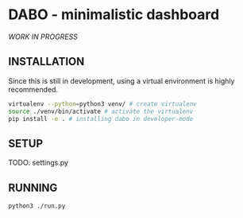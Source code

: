 # DABO - minimalistic dashboard

*WORK IN PROGRESS*

## INSTALLATION

Since this is still in development, using a virtual environment is highly recommended.
```bash
virtualenv --python=python3 venv/ # create virtualenv
source ./venv/bin/activate # activate the virtualenv
pip install -e . # installing dabo in developer-mode
```
## SETUP

TODO: settings.py

## RUNNING

```
python3 ./run.py
```
